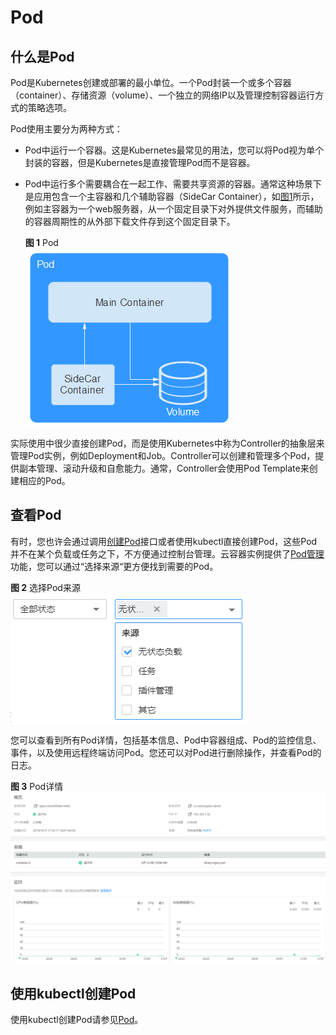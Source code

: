 # Pod<a name="cci_01_0067"></a>

## 什么是Pod<a name="section75255539102"></a>

Pod是Kubernetes创建或部署的最小单位。一个Pod封装一个或多个容器（container）、存储资源（volume）、一个独立的网络IP以及管理控制容器运行方式的策略选项。

Pod使用主要分为两种方式：

-   Pod中运行一个容器。这是Kubernetes最常见的用法，您可以将Pod视为单个封装的容器，但是Kubernetes是直接管理Pod而不是容器。
-   Pod中运行多个需要耦合在一起工作、需要共享资源的容器。通常这种场景下是应用包含一个主容器和几个辅助容器（SideCar Container），如[图1](#zh-cn_topic_0116111750_fig347141918551)所示，例如主容器为一个web服务器，从一个固定目录下对外提供文件服务，而辅助的容器周期性的从外部下载文件存到这个固定目录下。

    **图 1**  Pod<a name="zh-cn_topic_0116111750_fig347141918551"></a>  
    ![](figures/Pod.png "Pod")


实际使用中很少直接创建Pod，而是使用Kubernetes中称为Controller的抽象层来管理Pod实例，例如Deployment和Job。Controller可以创建和管理多个Pod，提供副本管理、滚动升级和自愈能力。通常，Controller会使用Pod Template来创建相应的Pod。

## 查看Pod<a name="section1229283715316"></a>

有时，您也许会通过调用[创建Pod](https://support.huaweicloud.com/api-cci/cci_02_3006.html)接口或者使用kubectl直接创建Pod，这些Pod并不在某个负载或任务之下，不方便通过控制台管理。云容器实例提供了[Pod管理](https://console.huaweicloud.com/cci/#/app/workload/pod/list)功能，您可以通过“选择来源“更方便找到需要的Pod。

**图 2**  选择Pod来源<a name="fig20683185364514"></a>  
![](figures/选择Pod来源.png "选择Pod来源")

您可以查看到所有Pod详情，包括基本信息、Pod中容器组成、Pod的监控信息、事件，以及使用远程终端访问Pod。您还可以对Pod进行删除操作，并查看Pod的日志。

**图 3**  Pod详情<a name="fig4253134014513"></a>  
![](figures/Pod详情.png "Pod详情")

## 使用kubectl创建Pod<a name="section586616213325"></a>

使用kubectl创建Pod请参见[Pod](https://support.huaweicloud.com/devg-cci/cci_05_0004.html)。

